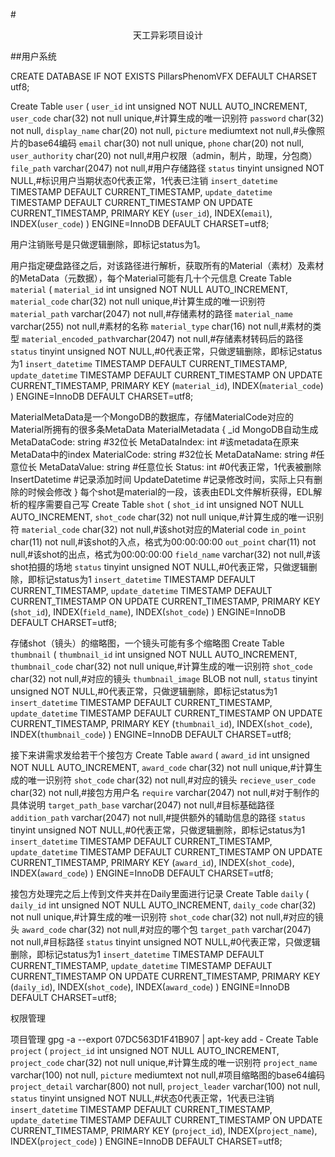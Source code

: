#<center>天工异彩项目设计</center>

##用户系统

CREATE DATABASE IF NOT EXISTS PillarsPhenomVFX DEFAULT CHARSET utf8;

Create Table `user` (
	`user_id` int unsigned NOT NULL AUTO_INCREMENT,
	`user_code` char(32) not null unique,#计算生成的唯一识别符
	`password` char(32) not null,
	`display_name` char(20) not null,
	`picture` mediumtext not null,#头像照片的base64编码
	`email` char(30) not null unique,
	`phone` char(20) not null,
	`user_authority` char(20) not null,#用户权限（admin，制片，助理，分包商）
	`file_path` varchar(2047) not null,#用户存储路径
	`status` tinyint unsigned NOT NULL,#标识用户当期状态0代表正常，1代表已注销
	`insert_datetime` TIMESTAMP DEFAULT CURRENT_TIMESTAMP,
	`update_datetime` TIMESTAMP DEFAULT CURRENT_TIMESTAMP ON UPDATE CURRENT_TIMESTAMP,
	PRIMARY KEY (`user_id`),
	INDEX(`email`),
	INDEX(`user_code`)
) ENGINE=InnoDB DEFAULT CHARSET=utf8;

用户注销账号是只做逻辑删除，即标记status为1。

用户指定硬盘路径之后，对该路径进行解析，获取所有的Material（素材）及素材的MetaData（元数据），每个Material可能有几十个元信息
Create Table `material` (
	`material_id` int unsigned NOT NULL AUTO_INCREMENT,
	`material_code` char(32) not null unique,#计算生成的唯一识别符
	`material_path` varchar(2047) not null,#存储素材的路径
	`material_name` varchar(255) not null,#素材的名称
	`material_type` char(16) not null,#素材的类型
	`material_encoded_path`varchar(2047) not null,#存储素材转码后的路径
	`status` tinyint unsigned NOT NULL,#0代表正常，只做逻辑删除，即标记status为1
	`insert_datetime` TIMESTAMP DEFAULT CURRENT_TIMESTAMP,
	`update_datetime` TIMESTAMP DEFAULT CURRENT_TIMESTAMP ON UPDATE CURRENT_TIMESTAMP,
	PRIMARY KEY (`material_id`),
	INDEX(`material_code`)
) ENGINE=InnoDB DEFAULT CHARSET=utf8;

MaterialMetaData是一个MongoDB的数据库，存储MaterialCode对应的Material所拥有的很多条MetaData
MaterialMetadata
{
    _id MongoDB自动生成
    MetaDataCode: string #32位长
    MetaDataIndex: int #该metadata在原来MetaData中的index
    MaterialCode: string #32位长
    MetaDataName: string #任意位长
    MetaDataValue: string #任意位长
    Status: int #0代表正常，1代表被删除
    InsertDatetime #记录添加时间
    UpdateDatetime #记录修改时间，实际上只有删除的时候会修改
}
每个shot是material的一段，该表由EDL文件解析获得，EDL解析的程序需要自己写
Create Table `shot` (
    `shot_id` int unsigned NOT NULL AUTO_INCREMENT,
    `shot_code` char(32) not null unique,#计算生成的唯一识别符
    `material_code` char(32) not null,#该shot对应的Material code
    `in_point` char(11) not null,#该shot的入点，格式为00:00:00:00
    `out_point` char(11) not null,#该shot的出点，格式为00:00:00:00
    `field_name` varchar(32) not null,#该shot拍摄的场地
    `status` tinyint unsigned NOT NULL,#0代表正常，只做逻辑删除，即标记status为1
    `insert_datetime` TIMESTAMP DEFAULT CURRENT_TIMESTAMP,
    `update_datetime` TIMESTAMP DEFAULT CURRENT_TIMESTAMP ON UPDATE CURRENT_TIMESTAMP,
	PRIMARY KEY (`shot_id`),
	INDEX(`field_name`),
	INDEX(`shot_code`)
) ENGINE=InnoDB DEFAULT CHARSET=utf8;

存储shot（镜头）的缩略图，一个镜头可能有多个缩略图
Create Table `thumbnail` (
    `thumbnail_id` int unsigned NOT NULL AUTO_INCREMENT,
    `thumbnail_code` char(32) not null unique,#计算生成的唯一识别符
    `shot_code` char(32) not null,#对应的镜头
    `thumbnail_image` BLOB not null,
    `status` tinyint unsigned NOT NULL,#0代表正常，只做逻辑删除，即标记status为1
    `insert_datetime` TIMESTAMP DEFAULT CURRENT_TIMESTAMP,
    `update_datetime` TIMESTAMP DEFAULT CURRENT_TIMESTAMP ON UPDATE CURRENT_TIMESTAMP,
	PRIMARY KEY (`thumbnail_id`),
	INDEX(`shot_code`),
	INDEX(`thumbnail_code`)
) ENGINE=InnoDB DEFAULT CHARSET=utf8;

接下来讲需求发给若干个接包方
Create Table `award` (
    `award_id` int unsigned NOT NULL AUTO_INCREMENT,
    `award_code` char(32) not null unique,#计算生成的唯一识别符
    `shot_code` char(32) not null,#对应的镜头
    `recieve_user_code` char(32) not null,#接包方用户名
    `require` varchar(2047) not null,#对于制作的具体说明
    `target_path_base` varchar(2047) not null,#目标基础路径
    `addition_path` varchar(2047) not null,#提供额外的辅助信息的路径
    `status` tinyint unsigned NOT NULL,#0代表正常，只做逻辑删除，即标记status为1
    `insert_datetime` TIMESTAMP DEFAULT CURRENT_TIMESTAMP,
    `update_datetime` TIMESTAMP DEFAULT CURRENT_TIMESTAMP ON UPDATE CURRENT_TIMESTAMP,
	PRIMARY KEY (`award_id`),
	INDEX(`shot_code`),
	INDEX(`award_code`)
) ENGINE=InnoDB DEFAULT CHARSET=utf8;

接包方处理完之后上传到文件夹并在Daily里面进行记录
Create Table `daily` (
    `daily_id` int unsigned NOT NULL AUTO_INCREMENT,
    `daily_code` char(32) not null unique,#计算生成的唯一识别符
    `shot_code` char(32) not null,#对应的镜头
    `award_code` char(32) not null,#对应的哪个包
    `target_path` varchar(2047) not null,#目标路径
    `status` tinyint unsigned NOT NULL,#0代表正常，只做逻辑删除，即标记status为1
    `insert_datetime` TIMESTAMP DEFAULT CURRENT_TIMESTAMP,
    `update_datetime` TIMESTAMP DEFAULT CURRENT_TIMESTAMP ON UPDATE CURRENT_TIMESTAMP,
	PRIMARY KEY (`daily_id`),
	INDEX(`shot_code`),
	INDEX(`award_code`)
) ENGINE=InnoDB DEFAULT CHARSET=utf8;

权限管理

项目管理 gpg -a --export 07DC563D1F41B907 |  apt-key add -
Create Table `project` (
	`project_id` int unsigned NOT NULL AUTO_INCREMENT,
	`project_code` char(32) not null unique,#计算生成的唯一识别符
	`project_name` varchar(100) not null,
	`picture` mediumtext not null,#项目缩略图的base64编码
	`project_detail` varchar(800) not null,
	`project_leader` varchar(100) not null,
	`status` tinyint unsigned NOT NULL,#状态0代表正常，1代表已注销
	`insert_datetime` TIMESTAMP DEFAULT CURRENT_TIMESTAMP,
	`update_datetime` TIMESTAMP DEFAULT CURRENT_TIMESTAMP ON UPDATE CURRENT_TIMESTAMP,
	PRIMARY KEY (`project_id`),
	INDEX(`project_name`),
	INDEX(`project_code`)
) ENGINE=InnoDB DEFAULT CHARSET=utf8;







